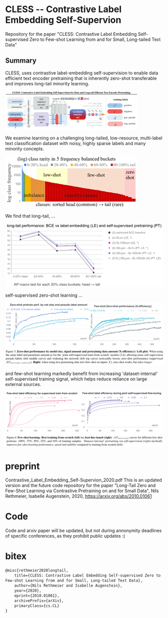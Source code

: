 # CLESS -- Contrastive Label Embedding Self-Supervion
Repository for the paper "CLESS: Contrastive Label Embedding Self-supervised Zero to Few-shot Learning from and for Small, Long-tailed Text Data" 

## Summary
CLESS, uses contrastive label-embedding self-supervision to enable data efficient text encoder pretraining that is inherently zero-shot transferable and improves long-tail minority learning.
<p align="left"><img src="CLESS_Model.png" width="420">


We examine learning on a challenging long-tailed, low-resource, multi-label text classification dataset with noisy, highly sparse labels and many minority concepts. 
<p align="left"><img src="Long_tail.png" width="420">

We find that long-tail, ...
<p align="left"><img src="longtail_performance.png" width="630">

self-supervised zero-shot learning ...
<p align="left"><img src="Zero_shot.png" width="630">

and few-shot learning markedly benefit from increasing 'dataset-internal' self-supervised training signal, which helps reduce reliance on large external sources.
<p align="left"><img src="Few_shot.png" width="630">

# preprint 
Contrastive_Label_Embedding_Self-Supervion_2020.pdf
This is an updated version and the future code repository for the paper "Long-Tail Zero and Few-Shot Learning via Contrastive Pretraining on and for Small Data", Nils Rethmeier, Isabelle Augenstein, 2020, https://arxiv.org/abs/2010.01061


# Code
Code and arxiv paper will be updated, but not during annonymity deadlines of specific conferences, as they prohibit public updates :(

# bitex
```
@misc{rethmeier2020longtail,
    title={CLESS: Contrastive Label Embedding Self-supervised Zero to Few-shot Learning from and for Small, Long-tailed Text Data},
    author={Nils Rethmeier and Isabelle Augenstein},
    year={2020},
    eprint={2010.01061},
    archivePrefix={arXiv},
    primaryClass={cs.CL}
}
```
